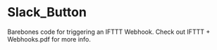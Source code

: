 # Slack_Button
Barebones code for triggering an IFTTT Webhook.
Check out IFTTT + Webhooks.pdf for more info.
